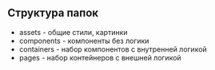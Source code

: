 ## Структура папок

- assets - общие стили, картинки
- components - компоненты без логики
- containers - набор компонентов с внутренней логикой
- pages - набор контейнеров с внешней логикой